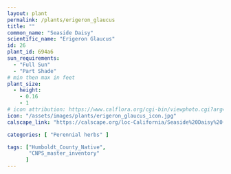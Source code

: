 ```yaml
---
layout: plant                                                              
permalink: /plants/erigeron_glaucus
title: ""
common_name: "Seaside Daisy"
scientific_name: "Erigeron Glaucus"
id: 26
plant_id: 694a6
sun_requirements:
  - "Full Sun"
  - "Part Shade"
# min then max in feet
plant_size:
  - height: 
    - 0.16
    - 1
# icon attribution: https://www.calflora.org/cgi-bin/viewphoto.cgi?arg=/app/up/io/49/io14909-1.jpg 
icon: "/assets/images/plants/erigeron_glaucus_icon.jpg" 
calscape_link: "https://calscape.org/loc-California/Seaside%20Daisy%20(Erigeron%20glaucus)"

categories: [ "Perennial herbs" ]

tags: ["Humboldt_County_Native",
       "CNPS_master_inventory"
      ]
---
```


